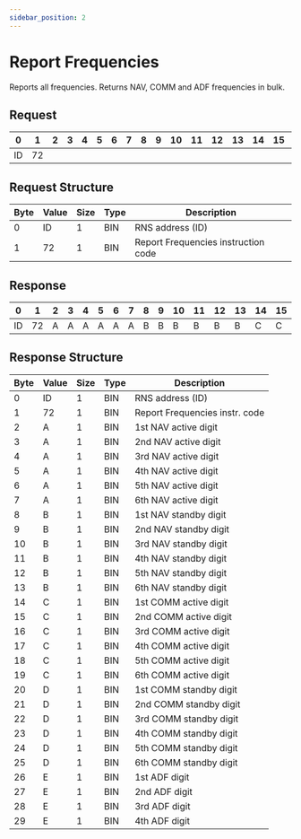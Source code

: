 ```yaml
---
sidebar_position: 2
---
```


# Report Frequencies

Reports all frequencies. Returns NAV, COMM and ADF frequencies in bulk.

## Request

| 0  | 1  | 2  | 3  | 4  | 5  | 6  | 7  | 8  | 9  | 10 | 11 | 12 | 13 | 14 | 15 | 16 | 17 | 18 | 19 | 20 | 21 | 22 | 23 | 24 | 25 | 26 | 27 | 28 | 29 | 30 | 31 |
|----|----|----|----|----|----|----|----|----|----|----|----|----|----|----|----|----|----|----|----|----|----|----|----|----|----|----|----|----|----|----|----|
| ID | 72 |    |  |    |    |    |    |    |    |    |    |    |    |    |    |    |    |    |    |    |    |    |    |    |    |    |    |    |    |    |  |

## Request Structure

| Byte | Value | Size | Type | Description                              |
|------|-------|------|------|------------------------------------------|
| 0    | ID   | 1    | BIN  | RNS address (ID)                    |
| 1    | 72    | 1    | BIN  | Report Frequencies instruction code    |

## Response

| 0  | 1  | 2  | 3  | 4  | 5  | 6  | 7  | 8  | 9  | 10 | 11 | 12 | 13 | 14 | 15 | 16 | 17 | 18 | 19 | 20 | 21 | 22 | 23 | 24 | 25 | 26 | 27 | 28 | 29 | 30 | 31 |
|----|----|----|----|----|----|----|----|----|----|----|----|----|----|----|----|----|----|----|----|----|----|----|----|----|----|----|----|----|----|----|----|
| ID | 72 | A | A | A | A | A | A | B | B | B | B | B | B | C | C | C | C | C | C | D | D | D | D | D | D | E | E | E | E |

## Response Structure

| Byte | Value | Size | Type | Description                    |
|------|-------|------|------|--------------------------------|
| 0    | ID    | 1    | BIN  | RNS address (ID)              |
| 1    | 72    | 1    | BIN  | Report Frequencies instr. code |
| 2    | A     | 1    | BIN  | 1st NAV active digit          |
| 3    | A     | 1    | BIN  | 2nd NAV active digit          |
| 4    | A     | 1    | BIN  | 3rd NAV active digit          |
| 5    | A     | 1    | BIN  | 4th NAV active digit          |
| 6    | A     | 1    | BIN  | 5th NAV active digit          |
| 7    | A     | 1    | BIN  | 6th NAV active digit          |
| 8    | B     | 1    | BIN  | 1st NAV standby digit         |
| 9    | B     | 1    | BIN  | 2nd NAV standby digit         |
| 10   | B     | 1    | BIN  | 3rd NAV standby digit         |
| 11   | B     | 1    | BIN  | 4th NAV standby digit         |
| 12   | B     | 1    | BIN  | 5th NAV standby digit         |
| 13   | B     | 1    | BIN  | 6th NAV standby digit         |
| 14   | C     | 1    | BIN  | 1st COMM active digit         |
| 15   | C     | 1    | BIN  | 2nd COMM active digit         |
| 16   | C     | 1    | BIN  | 3rd COMM active digit         |
| 17   | C     | 1    | BIN  | 4th COMM active digit         |
| 18   | C     | 1    | BIN  | 5th COMM active digit         |
| 19   | C     | 1    | BIN  | 6th COMM active digit         |
| 20   | D     | 1    | BIN  | 1st COMM standby digit        |
| 21   | D     | 1    | BIN  | 2nd COMM standby digit        |
| 22   | D     | 1    | BIN  | 3rd COMM standby digit        |
| 23   | D     | 1    | BIN  | 4th COMM standby digit        |
| 24   | D     | 1    | BIN  | 5th COMM standby digit        |
| 25   | D     | 1    | BIN  | 6th COMM standby digit        |
| 26   | E     | 1    | BIN  | 1st ADF digit                |
| 27   | E     | 1    | BIN  | 2nd ADF digit                |
| 28   | E     | 1    | BIN  | 3rd ADF digit                |
| 29   | E     | 1    | BIN  | 4th ADF digit                |
